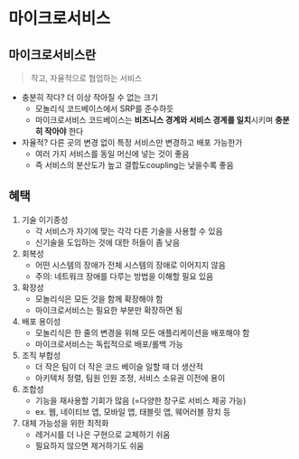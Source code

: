 # 마이크로서비스

## 마이크로서비스란
> 작고, 자율적으로 협업하는 서비스
- 충분히 작다? 더 이상 작아질 수 없는 크기
    * 모놀리식 코드베이스에서 SRP를 준수하듯
    * 마이크로서비스 코드베이스는 **비즈니스 경계와 서비스 경계를 일치**시키며 **충분히 작아야** 한다
- 자율적? 다른 곳의 변경 없이 특정 서비스만 변경하고 배포 가능한가
    * 여러 가지 서비스를 동일 머신에 넣는 것이 좋음
    * 즉 서비스의 분산도가 높고 결합도coupling는 낮을수록 좋음


## 혜택
1. 기술 이기종성
    - 각 서비스가 자기에 맞는 각각 다른 기술을 사용할 수 있음
    - 신기술을 도입하는 것에 대한 허들이 좀 낮음
2. 회복성
    - 어떤 시스템의 장애가 전체 시스템의 장애로 이어지지 않음
    - 주의: 네트워크 장애를 다루는 방법을 이해할 필요 있음
3. 확장성
    - 모놀리식은 모든 것을 함께 확장해야 함
    - 마이크로서비스는 필요한 부분만 확장하면 됨
4. 배포 용이성
    - 모놀리식은 한 줄의 변경을 위해 모든 애플리케이션을 배포해야 함
    - 마이크로서비스는 독립적으로 배포/롤백 가능
5. 조직 부합성
    - 더 작은 팀이 더 작은 코드 베이슬 일할 때 더 생산적
    - 아키텍처 정렬, 팀원 인원 조정, 서비스 소유권 이전에 용이
6. 조합성
    - 기능을 재사용할 기회가 많음 (=다양한 창구로 서비스 제공 가능)
    - ex. 웹, 네이티브 앱, 모바일 앱, 태블릿 앱, 웨어러블 장치 등
7. 대체 가능성을 위한 최적화
    - 레거시를 더 나은 구현으로 교체하기 쉬움
    - 필요하지 않으면 제거하기도 쉬움 
